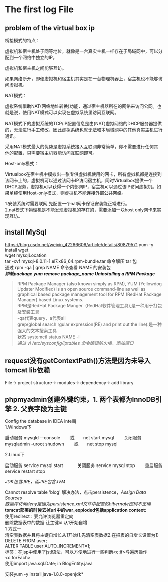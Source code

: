# The first log File
## problem of the virtual box ip
桥接模式的特点：

虚拟机和宿主机处于同等地位，就像是一台真实主机一样存在于局域网中，可以分配到一个网络中独立的IP。

虚拟机和宿主机之间能够互访。

如果网络断开，即便虚拟机和宿主机其实是在一台物理机器上，宿主机也不能够访问虚拟机。

NAT模式：

虚拟系统借助NAT(网络地址转换)功能，通过宿主机器所在的网络来访问公网。也就是说，使用NAT模式可以实现在虚拟系统里访问互联网。

NAT模式下的虚拟系统的TCP/IP配置信息是由(NAT)虚拟网络的DHCP服务器提供的，无法进行手工修改，因此虚拟系统也就无法和本局域网中的其他真实主机进行通讯。

采用NAT模式最大的优势是虚拟系统接入互联网非常简单，你不需要进行任何其他的配置，只需要宿主机器能访问互联网即可。


Host-only模式：

Virtualbox在宿主机中模拟出一张专供虚拟机使用的网卡，所有虚拟机都是连接到该网卡上的，虚拟机可以通过该网卡IP访问宿主机，同时Virtualbox提供一个DHCP服务，虚拟机可以获得一个内部网IP，宿主机可以通过该IP访问虚拟机。如果单纯使用Host-only模式，则虚拟机不能连接外部公共网络。

1.安装系统时需要联网,先配置一个nat网卡保证安装能正常进行。  	
2.nat模式下物理机是不能发现虚拟机的存在的，需要添加一块host only网卡来实现互访。   

## install MySql
https://blog.csdn.net/weixin_42266606/article/details/80879571
yum -y install wget  
wget mysqlLocation  
tar -xvf mysql-8.0.11-1.el7.x86_64.rpm-bundle.tar  命令解压 tar 包  
通过 rpm -qa | grep NAME 命令查看 NAME 的安装包  
***卸载package yum remove package_name Uninstalling a RPM Package***    
>RPM Package Manager (also known simply as RPM),
>YUM (Yellowdog Updater Modified) is an open source command-line as well as graphical based package management tool for RPM (RedHat Package Manager) based Linux systems.  
RPM是RedHat Package Manger（RedHat软件管理工具),是一种用于打包及安装工具  
-qa代表query，a代表all  
grep(global search rgular expression(RE) and print out the line):是一种强大的文本搜索工具  
状态 systemctl status NAME -l  
*通过 vi /etc/sysconfig/iptables 命令编辑防火墙，添加端口*  

## request没有getContextPath()方法是因为未导入tomcat lib依赖
File-> project structure-> modules-> dependency-> add library
## phpmyadmin创建外键约束，1. 两个表都为InnoDB引擎 2. 父表字段为主键  
Config the database in IDEA intellij  
1.Windows下

启动服务
mysqld --console　　
或　　net start mysql　　
关闭服务
mysqladmin -uroot shudown　　
或　　net stop mysql　　
 

2.Linux下

启动服务
service mysql start　　　
关闭服务
service mysql stop　　
重启服务
service restart stop  

*JDK包含JRE，而JRE包含JVM*

Cannot resolve table 'blog' 解决办法，点击persistence，*Assign Data Sources*  
*数据库访问deny是因为persistence.xml文件中配置的hibernate密码不正确*  
**tomcat部署的时候去掉url中的war_exploded包括application context:**  
使用redirect：要允许浏览器重定向  
删除数据表中的数据 让主键id 从1开始自增  
1 方式一  
清空表数据并且将主键自增长从1开始(1.先清空表数据2.在把表的自增长设置为1)  
DELETE FROM user;  
ALTER TABLE user AUTO_INCREMENT=1;  
<c>标签：在jsp中使用了jstl语法，可以方便地进行一些判断<c:if>与遍历操作<c:forEach>  
	使用import java.sql.Date; in BlogEntity.java  

安装yum -y install java-1.8.0-openjdk*  





